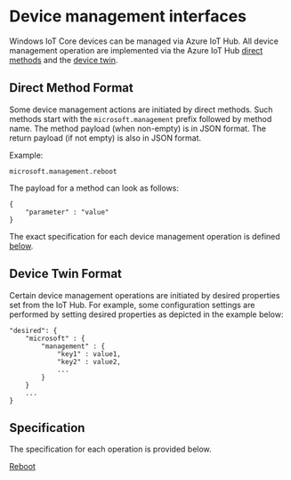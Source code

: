 # Device management interfaces

Windows IoT Core devices can be managed via Azure IoT Hub. All device management operation are implemented via the Azure IoT Hub [direct methods](<https://docs.microsoft.com/en-us/azure/iot-hub/iot-hub-devguide-direct-methods>) and the [device twin](<https://docs.microsoft.com/en-us/azure/iot-hub/iot-hub-devguide-device-twins>).


## Direct Method Format

Some device management actions are initiated by direct methods. Such methods start with the `microsoft.management` prefix followed by method name. The method payload (when non-empty) is in JSON format. The return payload (if not empty) is also in JSON format.

Example:

```
microsoft.management.reboot
```

The payload for a method can look as follows:
```
{
    "parameter" : "value"
}
```

The exact specification for each device management operation is defined [below](Specification).

## Device Twin Format

Certain device management operations are initiated by desired properties set from the IoT Hub. For example, some configuration settings are performed by setting desired properties as depicted in the example below:

```
"desired": {
    "microsoft" : { 
        "management" : {
            "key1" : value1,
            "key2" : value2,
            ...
        }
    }
    ...
}
```

## Specification

The specification for each operation is provided below.

[Reboot](reboot.md)

